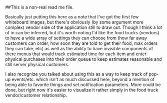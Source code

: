 ##This is a non-real read me file.

Basically just putting this here as a note that I've got the first few whiteboard images, but there's obviously (by some argument more complex) vendor side of the application still to draw out. Though I think a lot of in can be inferred, but it's worth noting I'd like the food trucks (vendors) to have a wide array of settings they can choose from (how far away customers can order, how soon they are told to get their food, max orders they can take, etc) as well as the ability to have invisible components of there menus that would track estimated time for each item and enter physical purchases into their order queue to keep estimates reasonable and still server physical customers.

I also recognize you talked about using this as a way to keep track of pop-up events/etc. which isn't as much discussed here, beyond a mention of being able to favorite things and set notification parameters. More could be done, but right now it's easier to visualize it rather simply in the food truck vendor/customer relationship.
